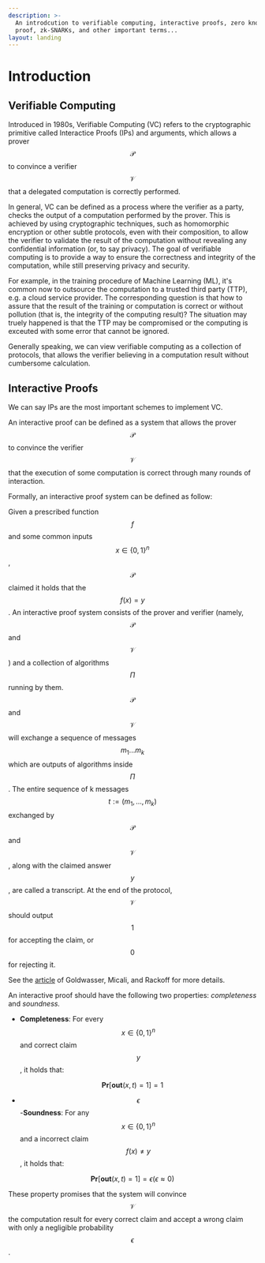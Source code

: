 ```yaml
---
description: >-
  An introdcution to verifiable computing, interactive proofs, zero knowledge
  proof, zk-SNARKs, and other important terms...
layout: landing
---
```


# Introduction

## Verifiable Computing

Introduced in 1980s, Verifiable Computing (VC) refers to the cryptographic primitive called Interactice Proofs (IPs) and arguments, which allows a prover $$\mathcal{P}$$ to convince a verifier $$\mathcal{V}$$ that a delegated computation is correctly performed.

In general, VC can be defined as a process where the verifier as a party, checks the output of a computation performed by the prover. This is achieved by using cryptographic techniques, such as homomorphic encryption or other subtle protocols, even with their composition, to allow the verifier to validate the result of the computation without revealing any confidential information (or, to say privacy). The goal of verifiable computing is to provide a way to ensure the correctness and integrity of the computation, while still preserving privacy and security.

For example, in the training procedure of Machine Learning (ML), it's common now to outsource the computation to a trusted third party (TTP), e.g. a cloud service provider. The corresponding question is that how to assure that the result of the training or computation is correct or without pollution (that is, the integrity of the computing result)? The situation may truely happened is that the TTP may be compromised or the computing is exceuted with some error that cannot be ignored.

Generally speaking, we can view verifiable computing as a collection of protocols, that allows the verifier believing in a computation result without cumbersome calculation.

## Interactive Proofs

We can say IPs are the most important schemes to implement VC.

An interactive proof can be defined as a system that allows the prover $$\mathcal{P}$$ to convince the verifier $$\mathcal{V}$$ that the execution of some computation is correct through many rounds of interaction.

Formally, an interactive proof system can be defined as follow:

Given a prescribed function $$f$$ and some common inputs $$x \in \{0,1\}^n$$, $$\mathcal{P}$$ claimed it holds that the $$f(x)=y$$. An interactive proof system consists of the prover and verifier (namely, $$\mathcal{P}$$ and $$\mathcal{V}$$) and a collection of algorithms $$\Pi$$ running by them. $$\mathcal{P}$$ and $$\mathcal{V}$$ will exchange a sequence of messages $$m_1...m_k$$ which are outputs of algorithms inside $$\Pi$$. The entire sequence of k messages $$t := (m_1, ... ,m_k)$$ exchanged by $$\mathcal{P}$$ and $$\mathcal{V}$$, along with the claimed answer $$y$$, are called a transcript. At the end of the protocol, $$\mathcal{V}$$ should output $$1$$ for accepting the claim, or $$0$$ for rejecting it.

See the [article](https://dl.acm.org/doi/abs/10.1145/3335741.3335750) of Goldwasser, Micali, and Rackoff for more details.

An interactive proof should have the following two properties: _completeness_ and _soundness._

* **Completeness**: For every $$x \in \{0,1\}^n$$ and correct claim $$y$$, it holds that:

$$
\mathbf{Pr}[\mathbf{out}(x,t)=1]=1
$$

* $$\epsilon$$-**Soundness**: For any $$x \in \{0,1\}^n$$ and a incorrect claim $$f(x) \neq y$$, it holds that:

$$
\mathbf{Pr}[\mathbf{out}(x,t)=1]=\epsilon (\epsilon \approx 0)
$$

These property promises that the system will convince $$\mathcal{V}$$ the computation result for every correct claim and accept a wrong claim with only a negligible probability $$\epsilon$$.
